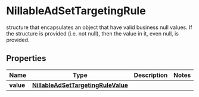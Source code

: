 

# NillableAdSetTargetingRule

structure that encapsulates an object that have valid business null values. If the structure is provided (i.e. not null), then the value in it, even null, is provided.

## Properties

| Name | Type | Description | Notes |
|------------ | ------------- | ------------- | -------------|
|**value** | [**NillableAdSetTargetingRuleValue**](NillableAdSetTargetingRuleValue.md) |  |  |



